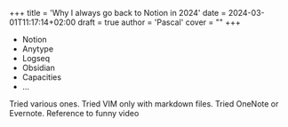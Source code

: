 +++
title = 'Why I always go back to Notion in 2024'
date = 2024-03-01T11:17:14+02:00
draft = true
author = 'Pascal'
cover = ""
+++

- Notion
- Anytype
- Logseq
- Obsidian 
- Capacities
- ...


Tried various ones. Tried VIM only with markdown files. Tried OneNote or Evernote. 
Reference to funny video
